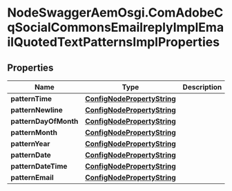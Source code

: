 # NodeSwaggerAemOsgi.ComAdobeCqSocialCommonsEmailreplyImplEmailQuotedTextPatternsImplProperties

## Properties

Name | Type | Description | Notes
------------ | ------------- | ------------- | -------------
**patternTime** | [**ConfigNodePropertyString**](ConfigNodePropertyString.md) |  | [optional] 
**patternNewline** | [**ConfigNodePropertyString**](ConfigNodePropertyString.md) |  | [optional] 
**patternDayOfMonth** | [**ConfigNodePropertyString**](ConfigNodePropertyString.md) |  | [optional] 
**patternMonth** | [**ConfigNodePropertyString**](ConfigNodePropertyString.md) |  | [optional] 
**patternYear** | [**ConfigNodePropertyString**](ConfigNodePropertyString.md) |  | [optional] 
**patternDate** | [**ConfigNodePropertyString**](ConfigNodePropertyString.md) |  | [optional] 
**patternDateTime** | [**ConfigNodePropertyString**](ConfigNodePropertyString.md) |  | [optional] 
**patternEmail** | [**ConfigNodePropertyString**](ConfigNodePropertyString.md) |  | [optional] 


